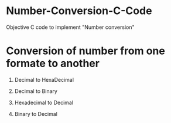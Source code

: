 # Number-Conversion-C-Code
Objective C code to implement "Number conversion"

# Conversion of number from one formate to another

1) Decimal to HexaDecimal

2) Decimal to Binary

3) Hexadecimal to Decimal

4) Binary to Decimal

